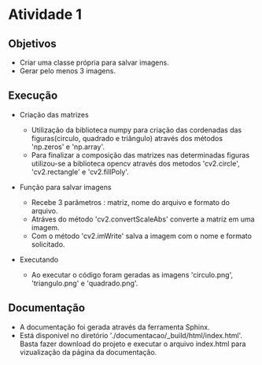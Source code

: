 # Atividade 1 
## Objetivos
- Criar uma classe própria para salvar imagens.
- Gerar pelo menos 3 imagens.

## Execução
- Criação das matrizes
  - Utilização da biblioteca numpy para criação das cordenadas das figuras(circulo, quadrado e triângulo) através dos métodos 'np.zeros' e 'np.array'.
  - Para finalizar a composição das matrizes nas determinadas figuras utilizou-se a biblioteca opencv através dos metodos 'cv2.circle', 'cv2.rectangle' e 'cv2.fillPoly'.
 
- Função para salvar imagens
  - Recebe 3 parâmetros : matriz, nome do arquivo e formato do arquivo.
  - Atráves do método 'cv2.convertScaleAbs' converte a matriz em uma imagem.
  - Com o método 'cv2.imWrite' salva a imagem com o nome e formato solicitado.

- Executando
  - Ao executar o código foram geradas as imagens 'circulo.png', 'triangulo.png' e 'quadrado.png'.
 
## Documentação
- A documentação foi gerada através da ferramenta Sphinx.
- Está disponivel no diretório './documentacao/_build/html/index.html'. Basta fazer download do projeto e executar o arquivo index.html para vizualização da página da documentação.




